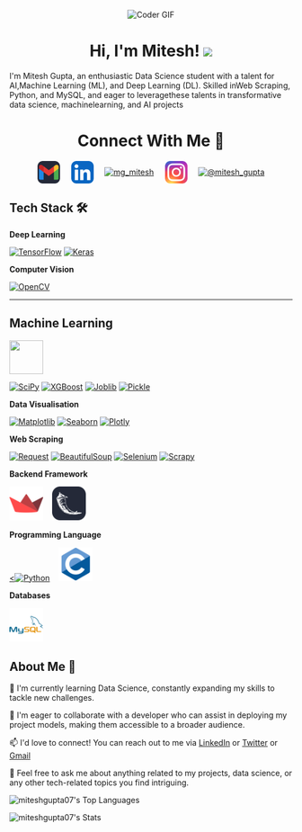 <div align="center">
  <br>
  <img alt="Coder GIF" height=250 width=350 src="https://cdn.dribbble.com/users/730703/screenshots/6581243/avento.gif" />
  <br>
  <h1>Hi, I'm Mitesh! <img src="https://media.giphy.com/media/hvRJCLFzcasrR4ia7z/giphy.gif" width="30px"></h1>
</div>


I'm Mitesh Gupta, an enthusiastic Data Science student with a talent for AI,Machine Learning (ML), and Deep Learning (DL). Skilled inWeb Scraping, Python, and MySQL, and eager to leveragethese talents in transformative data science, machinelearning, and AI projects

<div align="center">
  <h1>Connect With Me 🤝</h1>
  <a href="mailto:miteshgupta2711@gmail.com" target="blank"><img align="center" src="https://github.com/tandpfun/skill-icons/blob/main/icons/Gmail-Dark.svg" alt="gmail" height="40" width="40" /></a> &nbsp;&nbsp;&nbsp;
  <a href="https://linkedin.com/in/mitesh-gupta" target="blank"><img align="center" src="https://github.com/tandpfun/skill-icons/blob/main/icons/LinkedIn.svg" alt="mitesh-gupta" height="40" width="40" /></a> &nbsp;&nbsp;&nbsp;
  <a href="https://twitter.com/mg_mitesh" target="blank"><img align="center" src="https://github.com/miteshgupta07/miteshgupta07/assets/111682782/2202cde1-7b76-42d0-a331-d77e8bc5e434" alt="mg_mitesh" height="40" width="40" /></a> &nbsp;&nbsp;&nbsp;
  <a href="https://instagram.com/mg_mitesh_gupta" target="blank"><img align="center" src="https://github.com/tandpfun/skill-icons/blob/main/icons/Instagram.svg" alt="mg_mitesh_gupta" height="40" width="40" /></a> &nbsp;&nbsp;&nbsp;
  <a href="https://medium.com/@mitesh_gupta" target="blank"><img align="center" src="https://github.com/miteshgupta07/miteshgupta07/assets/111682782/dcdf639f-27aa-4dc0-974a-2a22dbc50f8b" alt="@mitesh_gupta" height="40" width="40" /></a>
</div>



## Tech Stack 🛠

**Deep Learning**

[![TensorFlow](https://img.shields.io/badge/TensorFlow-white?style=for-the-badge&logo=tensorflow&logoColor=FF6F00)](https://www.tensorflow.org/)
[![Keras](https://img.shields.io/badge/keras-EE4C2C?style=for-the-badge&logo=keras&logoColor=white)](https://keras.io/)

**Computer Vision**

[![OpenCV](https://img.shields.io/badge/OpenCV-5C3EE8?style=for-the-badge&logo=opencv&logoColor=white)](https://opencv.org/)

****

<div align="left">
  <h2>Machine Learning</h2>
  <a href="https://scikit-learn.org/stable/" target="blank"><img align="center" src="https://github.com/tandpfun/skill-icons/blob/main/icons/ScikitLearn-Dark.svg" height="60" width="60" /></a> 
  
[![SciPy](https://img.shields.io/badge/SciPy-FB2423?style=for-the-badge&logo=scipy&logoColor=white)](https://scipy.org/)
[![XGBoost](https://img.shields.io/badge/XGBoost-276DC3?style=for-the-badge&logo=xgboost&logoColor=white)](https://xgboost.readthedocs.io/en/stable/)
[![Joblib](https://img.shields.io/badge/Joblib-FD8C25?style=for-the-badge&logo=python&logoColor=white)]()
[![Pickle](https://img.shields.io/badge/Pickle-3E8E04?style=for-the-badge&logo=python&logoColor=white)](https://docs.python.org/3/library/pickle.html)

</div>

**Data Visualisation**

[![Matplotlib](https://img.shields.io/badge/Matplotlib-777BB4?style=for-the-badge&logo=plotly&logoColor=white)](https://matplotlib.org/stable/index.html)
[![Seaborn](https://img.shields.io/badge/Seaborn-2C2D72?style=for-the-badge&logo=plotly&logoColor=white)](https://seaborn.pydata.org/)
[![Plotly](https://img.shields.io/badge/Plotly-239120?style=for-the-badge&logo=plotly&logoColor=white)](https://plotly.com/)

**Web Scraping**

[![Request](https://img.shields.io/badge/Requests-EE4C2C?style=for-the-badge&logo=python&logoColor=white)](https://pypi.org/project/requests/)
[![BeautifulSoup](https://img.shields.io/badge/BeautifulSoup-E10098?style=for-the-badge&logo=python&logoColor=white)](https://beautiful-soup-4.readthedocs.io/en/latest/)
[![Selenium](https://img.shields.io/badge/Selenium-43B02A?style=for-the-badge&logo=Selenium&logoColor=white)](https://selenium-python.readthedocs.io/)
[![Scrapy](https://img.shields.io/badge/Scrapy-blue?style=for-the-badge&logo=Scrapy&logoColor=white)](https://scrapy.org/)


**Backend Framework**
<p align="left">
  <a href="https://streamlit.io/" target="_blank"><img src="https://github.com/devicons/devicon/blob/v2.16.0/icons/streamlit/streamlit-original.svg" alt="Streamlit" width="60" height="60"></a>&nbsp;&nbsp;&nbsp;
  <a href="https://flask.palletsprojects.com/en/3.0.x/" target="_blank"><img src="https://github.com/tandpfun/skill-icons/blob/main/icons/Flask-Dark.svg" alt="Flask" width="60" height="60"></a>
</p>

**Programming Language**

<p align="left">
<a href="https://skillicons.dev"><<img src="https://skillicons.dev/icons?i=python" alt="Python" width="60" height="60"></a>&nbsp;&nbsp;&nbsp;
<a href="https://devdocs.io/c/"><img src="https://github.com/devicons/devicon/blob/v2.16.0/icons/c/c-original.svg" alt="C" width="60" height="60"></a>
</p>

**Databases**
<p align="left">
<img src="https://raw.githubusercontent.com/devicons/devicon/master/icons/mysql/mysql-original-wordmark.svg" alt="MySQL" width="60" height="60">
</p>


## About Me 🚀

🧠   I'm currently learning Data Science, constantly expanding my skills to tackle new challenges.

👬   I'm eager to collaborate with a developer who can assist in deploying my project models, making them accessible to a broader audience.

📫   I'd love to connect! You can reach out to me via [LinkedIn](https://www.linkedin.com/in/mitesh-gupta/) or [Twitter](https://twitter.com/mg_mitesh) or [Gmail](mailto:mgmiteshgupta134@gmail.com)
   
💬   Feel free to ask me about anything related to my projects, data science, or any other tech-related topics you find intriguing.


      
![miteshgupta07's Top Languages](https://github-readme-stats.vercel.app/api/top-langs/?username=miteshgupta07&theme=default&show_icons=true&hide_border=true&layout=compact)

![miteshgupta07's Stats](https://github-readme-stats.vercel.app/api?username=miteshgupta07&theme=default&show_icons=true&hide_border=false&count_private=false)    

